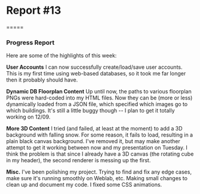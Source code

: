 # Report #13
=====

### **Progress Report**
Here are some of the highlights of this week:

**User Accounts**
I can now successfully create/load/save user accounts.  This is my first time using web-based databases, so it took me far longer then it probably should have.

**Dynamic DB Floorplan Content**
Up until now, the paths to various floorplan PNGs were hard-coded into my HTML files.  Now they can be (more or less) dynamically loaded from a JSON file, which specified which images go to which buildings.  It's still a little buggy though -- I plan to get it totally working on 12/09.

**More 3D Content**
I tried (and failed, at least at the moment) to add a 3D background with falling snow.  For some reason, it fails to load, resulting in a plain black canvas background.  I've removed it, but may make another attempt to get it working between now and my presentation on Tuesday.  I think the problem is that since I already have a 3D canvas (the rotating cube in my header), the second renderer is messing up the first.

**Misc.**
I've been polishing my project.  Trying to find and fix any edge cases, make sure it's running smoothly on Weblab, etc.  Making small changes to clean up and document my code.  I fixed some CSS animations.
